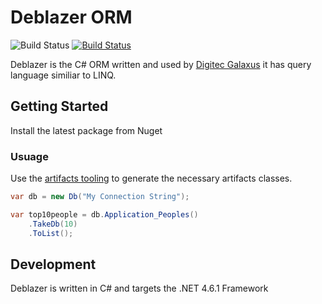 # Deblazer ORM
![Build Status](https://tkae.visualstudio.com/_apis/public/build/definitions/600337e5-0517-476a-aa93-a7831c02c8cc/5/badge)
[![Build Status](https://travis-ci.org/DigitecGalaxus/Deblazer.svg?branch=master)](https://travis-ci.org/DigitecGalaxus/Deblazer)

Deblazer is the C# ORM written and used by [Digitec Galaxus](https://github.com/DigitecGalaxus) it has query language similiar to LINQ.

## Getting Started
Install the latest package from Nuget [<insert latest release url here>](https://gogole.ch)

### Usuage
Use the [artifacts tooling](https://github.com/DigitecGalaxus/Deblazer.Artifacts) to generate the necessary artifacts classes.
```cs
var db = new Db("My Connection String");

var top10people = db.Application_Peoples()
    .TakeDb(10)
    .ToList();
```

## Development
Deblazer is written in C# and targets the .NET 4.6.1 Framework
